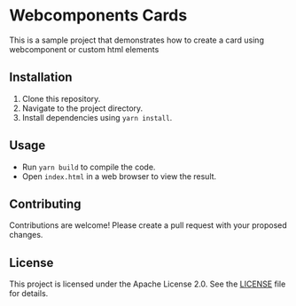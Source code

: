 # Webcomponents Cards

This is a sample project that demonstrates how to create a card using webcomponent or custom html elements

## Installation

1. Clone this repository.
2. Navigate to the project directory.
3. Install dependencies using `yarn install`.

## Usage

- Run `yarn build` to compile the code.
- Open `index.html` in a web browser to view the result.

## Contributing

Contributions are welcome! Please create a pull request with your proposed changes.

## License

This project is licensed under the Apache License 2.0. See the [LICENSE](LICENSE) file for details.
